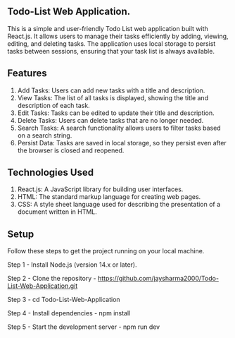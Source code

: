 ## Todo-List Web Application.

This is a simple and user-friendly Todo List web application built with React.js. It allows users to manage their tasks efficiently by adding, viewing, editing, and deleting tasks. The application uses local storage to persist tasks between sessions, ensuring that your task list is always available.

## Features

   1. Add Tasks: Users can add new tasks with a title and description.
   2. View Tasks: The list of all tasks is displayed, showing the title and description of each task.
   3. Edit Tasks: Tasks can be edited to update their title and description.
   4. Delete Tasks: Users can delete tasks that are no longer needed.
   5. Search Tasks: A search functionality allows users to filter tasks based on a search string.
   6. Persist Data: Tasks are saved in local storage, so they persist even after the browser is closed and reopened.
      

## Technologies Used

   1. React.js: A JavaScript library for building user interfaces.
   2. HTML: The standard markup language for creating web pages.
   3. CSS: A style sheet language used for describing the presentation of a document written in HTML.
      

## Setup

Follow these steps to get the project running on your local machine.


Step 1 - Install Node.js (version 14.x or later).

Step 2 - Clone the repository - https://github.com/jaysharma2000/Todo-List-Web-Application.git

Step 3 - cd Todo-List-Web-Application

Step 4 - Install dependencies - npm install

Step 5 - Start the development server - npm run dev

